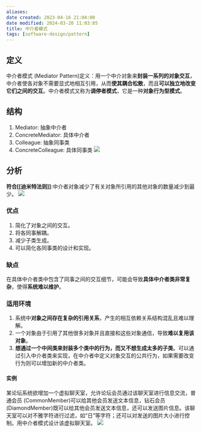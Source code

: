 ```yaml
---
aliases: 
date created: 2023-04-16 21:04:00
date modified: 2024-03-20 11:03:85
title: 中介者模式
tags: [software-design/pattern]
---
```


## 定义
中介者模式 (Mediator Pattern)定义：用一个中介对象来**封装一系列的对象交互**，中介者使各对象不需要显式地相互引用，从而**使其耦合松散**，而且**可以独立地改变它们之间的交互**。中介者模式又称为**调停者模式**，它是一种**对象行为型模式**。

## 结构
1. Mediator: 抽象中介者
2. ConcreteMediator: 具体中介者
3. Colleague: 抽象同事类
4. ConcreteColleague: 具体同事类
![](https://spricoder.oss-cn-shanghai.aliyuncs.com/2021-Software-System-Design/img/lec06/9.png)

## 分析
**符合[[迪米特法则]]**:中介者对象减少了有关对象所引用的其他对象的数量减少到最少。
![](https://spricoder.oss-cn-shanghai.aliyuncs.com/2021-Software-System-Design/img/lec06/10.png)

### 优点
1. 简化了对象之间的交互。
2. 将各同事解耦。
3. 减少子类生成。
4. 可以简化各同事类的设计和实现。

### 缺点
在具体中介者类中包含了同事之间的交互细节，可能会导致**具体中介者类非常复杂**，使得**系统难以维护**。

### 适用环境
1. 系统中**对象之间存在复杂的引用关系**，产生的相互依赖关系结构混乱且难以理解。
2. 一个对象由于引用了其他很多对象并且直接和这些对象通信，导致**难以复用该对象**。
3. **想通过一个中间类来封装多个类中的行为，而又不想生成太多的子类**。可以通过引入中介者类来实现，在中介者中定义对象交互的公共行为，如果需要改变行为则可以增加新的中介者类。

#### 实例
某论坛系统欲增加一个虚拟聊天室，允许论坛会员通过该聊天室进行信息交流，普通会员 (CommonMember)可以给其他会员发送文本信息，钻石会员 (DiamondMember)既可以给其他会员发送文本信息，还可以发送图片信息。该聊天室可以对不雅字符进行过滤，如“日”等字符；还可以对发送的图片大小进行控制。用中介者模式设计该虚拟聊天室。
![](https://spricoder.oss-cn-shanghai.aliyuncs.com/2021-Software-System-Design/img/lec06/11.png)